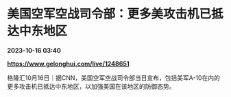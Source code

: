 # 美国空军空战司令部：更多美攻击机已抵达中东地区

**2023-10-16 03:40**

**https://www.gelonghui.com/live/1248651**

格隆汇10月16日｜据CNN，美国空军空战司令部当日宣布，包括美军A-10在内的更多攻击机已抵达中东地区，以加强美国在该地区的防御态势。